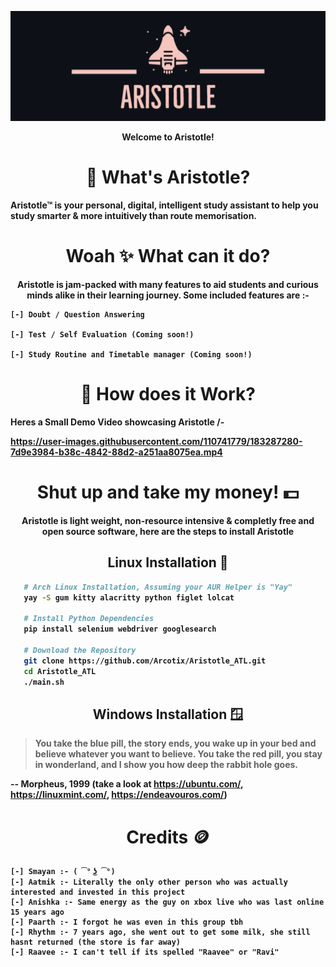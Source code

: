 ![](Aristotle-New.png)

<html>
<p align = center>
  <b>Welcome to Aristotle!<b>

  <h1 align="center">💎 What's Aristotle?  </h1>
 </p> 
    Aristotle™ is your personal, digital, intelligent study assistant to help you study smarter & more intuitively than route memorisation. 
    
<html>
  <body>
    <h1 align="center"> Woah ✨ What can it do? </h1>
    <p align="center"> Aristotle is jam-packed with many features to aid students and curious minds alike in their learning journey. Some included features are :- </p>
  </body>
 </html>
    
    [-] Doubt / Question Answering
    
    [-] Test / Self Evaluation (Coming soon!)
    
    [-] Study Routine and Timetable manager (Coming soon!)
    
<html>
    
 <body> 
      
  <h1 align="center"> 🎥 How does it Work? </h1>
  
 </body>
      
  </html>
    
  Heres a Small Demo Video showcasing Aristotle /-

https://user-images.githubusercontent.com/110741779/183287280-7d9e3984-b38c-4842-88d2-a251aa8075ea.mp4

<html>
    
 <body> 
      
  <h1 align="center"> Shut up and take my money! 💵 </h1>
  <p align="center"> Aristotle is light weight, non-resource intensive & completly free and open source software, here are the steps to install Aristotle </p>
   
  <h2 align="center"> Linux Installation 🐧</h1>
    
 </body>
      
</html>
    

 ```bash
    # Arch Linux Installation, Assuming your AUR Helper is "Yay"
    yay -S gum kitty alacritty python figlet lolcat
    
    # Install Python Dependencies
    pip install selenium webdriver googlesearch
    
    # Download the Repository
    git clone https://github.com/Arcotix/Aristotle_ATL.git
    cd Aristotle_ATL
    ./main.sh
``` 
    
<html>
    
 <body> 
   
  <h2 align="center"> Windows Installation 🪟</h1>
    
 </body>
      
</html>

> You take the blue pill, the story ends, you wake up in your bed and believe whatever you want to believe. You take the red pill, you stay in wonderland, and I show you how deep the rabbit hole goes.
    
 -- **Morpheus, 1999** (take a look at https://ubuntu.com/, https://linuxmint.com/, https://endeavouros.com/)



<html>
    
 <body> 
   
  <h1 align="center"> Credits 🪙</h1>
    
 </body>
      
</html>
    
```
[-] Smayan :- ( ͡° ͜ʖ ͡°) 
[-] Aatmik :- Literally the only other person who was actually interested and invested in this project
[-] Anishka :- Same energy as the guy on xbox live who was last online 15 years ago
[-] Paarth :- I forgot he was even in this group tbh
[-] Rhythm :- 7 years ago, she went out to get some milk, she still hasnt returned (the store is far away)
[-] Raavee :- I can't tell if its spelled "Raavee" or "Ravi"
```
